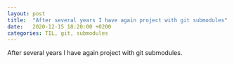 ```yaml
---
layout: post
title:  "After several years I have again project with git submodules"
date:   2020-12-15 18:20:00 +0200
categories: TIL, git, submodules
---
```

After several years I have again project with git submodules.
